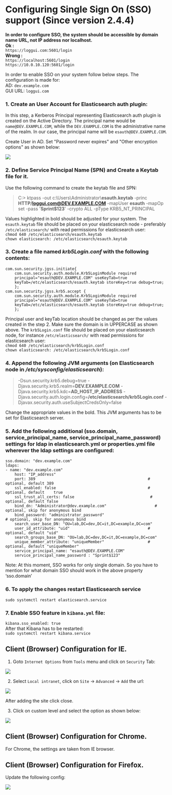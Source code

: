 Configuring Single Sign On (SSO) support (Since version 2.4.4)
==============================================

**In order to configure SSO, the system should be accessible by domain name URL, not IP address nor localhost.**\
**Ok :**\
`https://loggui.com:5601/login`\
**Wrong :**\
`https://localhost:5601/login`\
`https://10.0.10.120:5601/login`

In order to enable SSO on your system follow below steps. The configuration is made for:\
AD: `dev.example.com`\
GUI URL: `loggui.com`

### 1. Create an **User** Account for Elasticsearch auth plugin:
In this step, a Kerberos Principal representing Elasticsearch auth plugin is created on the Active Directory. The principal name would be `name@DEV.EXAMPLE.COM`, while the `DEV.EXAMPLE.COM` is the administrative name of the realm. In our case, the principal name will be `esauth@DEV.EXAMPLE.COM`.

Create User in AD. Set "Password never expires" and "Other encryption options" as shown below:

![](/./media/media/image107_js.png)

### 2. Define Service Principal Name (SPN) and Create a Keytab file for it.
Use the following command to create the keytab file and SPN:

> C:> ktpass -out c:\Users\Administrator\\**esauth.keytab** -princ **HTTP/loggui.com@DEV.EXAMPLE.COM** -mapUser **esauth** -mapOp set -pass '**Sprint$123**' -crypto ALL -pType KRB5_NT_PRINCIPAL

Values highlighted in bold should be adjusted for your system. The `esauth.keytab` file should be placed on your elasticsearch node - preferably `/etc/elasticsearch/` with read permissions for elasticsearch user: \
`chmod 640 /etc/elasticsearch/esauth.keytab` \
`chown elasticsearch: /etc/elasticsearch/esauth.keytab`

### 3. Create a file named *krb5Login.conf* with the following contents:

```
com.sun.security.jgss.initiate{
    com.sun.security.auth.module.Krb5LoginModule required
    principal="esauth@DEV.EXAMPLE.COM" useKeyTab=true
    keyTab=/etc/elasticsearch/esauth.keytab storeKey=true debug=true;
    };
com.sun.security.jgss.krb5.accept {
    com.sun.security.auth.module.Krb5LoginModule required
    principal="esauth@DEV.EXAMPLE.COM" useKeyTab=true
    keyTab=/etc/elasticsearch/esauth.keytab storeKey=true debug=true;
    };
```
		
Principal user and keyTab location should be changed as per the values created in the step 2. Make sure the domain is in UPPERCASE as shown above.
The `krb5Login.conf` file should be placed on your elasticsearch node, for instance `/etc/elasticsearch/` with read permissions for elasticsearch user: \
`chmod 640 /etc/elasticsearch/krb5Login.conf` \
`chown elasticsearch: /etc/elasticsearch/krb5Login.conf`

### 4. Append the following JVM arguments (on Elasticsearch node in */etc/sysconfig/elasticsearch*):
> -Dsun.security.krb5.debug=true -Djava.security.krb5.realm=**DEV.EXAMPLE.COM** -Djava.security.krb5.kdc=**AD_HOST_IP_ADDRESS** -Djava.security.auth.login.config=**/etc/elasticsearch/krb5Login.conf** -Djavax.security.auth.useSubjectCredsOnly=false

Change the appropriate values in the bold. This JVM arguments has to be set for Elasticsearch server.

### 5. Add the following additional (sso.domain, service_principal_name, service_principal_name_password) settings for ldap in elasticsearch.yml or properties.yml file wherever the ldap settings are configured:

```
sso.domain: "dev.example.com"
ldaps:
- name: "dev.example.com"
    host: "IP_address"
    port: 389                                                 # optional, default 389
    ssl_enabled: false                                        # optional, default    true
    ssl_trust_all_certs: false                                 # optional, default false
    bind_dn: "Administrator@dev.example.com"                     # optional, skip for anonymous bind
    bind_password: "administrator_password"                                 # optional, skip for anonymous bind
    search_user_base_DN: "OU=lab,DC=dev,DC=it,DC=example,DC=com"
    user_id_attribute: "uid"                                  # optional, default "uid"
    search_groups_base_DN: "OU=lab,DC=dev,DC=it,DC=example,DC=com"
    unique_member_attribute: "uniqueMember"                   # optional, default "uniqueMember"
    service_principal_name: "esauth@DEV.EXAMPLE.COM"
    service_principal_name_password : "Sprint$123"
```

Note: At this moment, SSO works for only single domain. So you have to mention for what domain SSO should work in the above property ‘sso.domain’

### 6. To apply the changes restart Elasticsearch service
`sudo systemctl restart elasticsearch.service`

### 7. Enable SSO feature  in `kibana.yml` file:

`kibana.sso_enabled: true` \
After that Kibana has to be restarted: \
`sudo systemctl restart kibana.service`

Client (Browser) Configuration for IE. 
-------------------------------------

1. Goto `Internet Options` from `Tools` menu and click on `Security` Tab:

![](/./media/media/image108.png)

2. Select `Local intranet`, click on `Site` -> `Advanced` -> `Add` the url:

![](/./media/media/image109_js.png)

After adding the site click close.

3. Click on custom level and select the option as shown below:

![](/./media/media/image110_js.png)


Client (Browser) Configuration for Chrome.
------------------------------------------

For Chrome, the settings are taken from IE browser.

Client (Browser) Configuration for Firefox.
-------------------------------------------

Update the following config:

![](/./media/media/image111_js.png)
